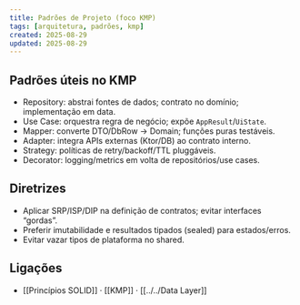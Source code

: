 ```yaml
---
title: Padrões de Projeto (foco KMP)
tags: [arquitetura, padrões, kmp]
created: 2025-08-29
updated: 2025-08-29
---
```


## Padrões úteis no KMP
- Repository: abstrai fontes de dados; contrato no domínio; implementação em data.
- Use Case: orquestra regra de negócio; expõe `AppResult`/`UiState`.
- Mapper: converte DTO/DbRow → Domain; funções puras testáveis.
- Adapter: integra APIs externas (Ktor/DB) ao contrato interno.
- Strategy: políticas de retry/backoff/TTL pluggáveis.
- Decorator: logging/metrics em volta de repositórios/use cases.

## Diretrizes
- Aplicar SRP/ISP/DIP na definição de contratos; evitar interfaces “gordas”.
- Preferir imutabilidade e resultados tipados (sealed) para estados/erros.
- Evitar vazar tipos de plataforma no shared.

## Ligações
- [[Princípios SOLID]] · [[KMP]] · [[../../Data Layer]]
